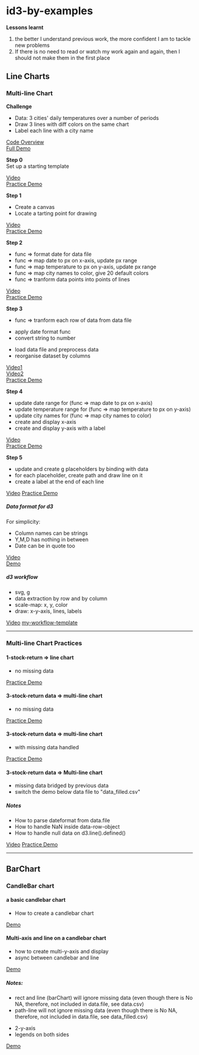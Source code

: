 # id3-by-examples
**Lessons learnt**    
1. the better I understand previous work, the more confident I am to tackle new problems
2. If there is no need to read or watch my work again and again, then I should not make them in the first place



## Line Charts


### Multi-line Chart

**Challenge**    
- Data: 3 cities' daily temperatures over a number of periods    
- Draw 3 lines with diff colors on the same chart    
- Label each line with a city name      

[Code Overview](http://bl.ocks.org/EmbraceLife/aa9155f9d0baaa3429e087b34980c929)    
[Full Demo](http://blockbuilder.org/EmbraceLife/aa9155f9d0baaa3429e087b34980c929)  


**Step 0**   
Set up a starting template    

[Video](https://youtu.be/CZZHkxJIja0)    
[Practice Demo](http://blockbuilder.org/EmbraceLife/039276f3ae83f19a5e12a4e2d4c54af8)


**Step 1**   
- Create a canvas     
- Locate a tarting point for drawing   

[Video](https://youtu.be/MroiTmauDeg)    
[Practice Demo](http://blockbuilder.org/EmbraceLife/d3bb1c7c3275ae84a5b8a12f28b1f2a5)


**Step 2**   
- func => format date for data file       
- func => map date to px on x-axis, update px range        
- func => map temperature to px on y-axis, update px range       
- func => map city names to color, give 20 default colors     
- func => tranform data points into points of lines    

[Video](https://youtu.be/uiwh0EJPKr8)    
[Practice Demo](http://blockbuilder.org/EmbraceLife/c675ec2a11d547ac62ab57c04f7a4e02)  


**Step 3**   
- func => tranform each row of data from data file     
 + apply date format func
 + convert string to number   
- load data file and preprocess data
- reorganise dataset by columns


[Video1](https://youtu.be/NgjhKnoWGZg)    
[Video2](https://youtu.be/AnSUbBXXvnM)   
[Practice Demo](http://blockbuilder.org/EmbraceLife/3f7287859b3c582cb2a451a42a6faf58)


**Step 4**   
- update date range for (func => map date to px on x-axis)
- update temperature range for (func => map temperature to px on y-axis)
- update city names for (func => map city names to color)
- create and display x-axis
- create and display y-axis with a label


[Video](https://youtu.be/7tz1dTPp7nc)    
[Practice Demo](http://blockbuilder.org/EmbraceLife/dd839308a263c9423bd8e0957bdb332c)



**Step 5**
- update and create g placeholders by binding with data      
- for each placeholder, create path and draw line on it    
- create a label at the end of each line     

[Video](https://youtu.be/j57aoJSsdHQ)
[Practice Demo](http://blockbuilder.org/EmbraceLife/9a73445e8527495bc5cf23b0447cb622)


##### Data format for d3
For simplicity:
* Column names can be strings
* Y,M,D has nothing in between
* Date can be in quote too

[Video](https://www.youtube.com/watch?v=pmQykZXiRcI&feature=youtu.be)    
[Demo](http://blockbuilder.org/EmbraceLife/9a73445e8527495bc5cf23b0447cb622)


##### d3 workflow  
* svg, g
* data extraction by row and by column
* scale-map: x, y, color
* draw: x-y-axis, lines, labels

[Video](https://youtu.be/8bJ85ig-C1k)
[my-workflow-template](http://blockbuilder.org/EmbraceLife/d80d44aaef08328aee2fd80819fd62ac)


----
### Multi-line Chart Practices

#### 1-stock-return => line chart
* no missing data

[Practice Demo](http://blockbuilder.org/EmbraceLife/3c6ddf06851e61f9a915c5bc081c0c8e)

#### 3-stock-return data => multi-line chart
* no missing data


[Practice Demo](http://blockbuilder.org/EmbraceLife/04c7747f4f664d3cff48e0c730b417ae)



#### 3-stock-return data => multi-line chart
* with missing data handled     

[Practice Demo](http://blockbuilder.org/EmbraceLife/c85ff2725cd17ca16371ae58689b9b15)


#### 3-stock-return data => Multi-line chart
* missing data bridged by previous data
* switch the demo below data file to "data_filled.csv"


##### Notes
* How to parse dateformat from data.file
* How to handle NaN inside data-row-object
* How to handle null data on d3.line().defined()

[Video](https://youtu.be/qJFme9KxtzQ)
[Practice Demo](http://blockbuilder.org/EmbraceLife/c85ff2725cd17ca16371ae58689b9b15)



----

## BarChart

### CandleBar chart

#### a basic candlebar chart
- How to create a candlebar chart

[Demo](http://blockbuilder.org/EmbraceLife/77a920a331c0ed20adfe2bba6f4b28aa)

#### Multi-axis and line on a candlebar chart
- how to create multi-y-axis and display
- async between candlebar and line

[Demo](http://blockbuilder.org/EmbraceLife/22dfe256e8d9400c2dc8c4a5e39da695)

##### Notes:     
* rect and line (barChart) will ignore missing data (even though there is No NA, therefore, not included in data.file, see data.csv)
* path-line will not ignore missing data (even though there is No NA, therefore, not included in data.file, see data_filled.csv)

- 2-y-axis
- legends on both sides

[Demo](http://blockbuilder.org/EmbraceLife/acfe4bad38dc546e6917b914e5933016)
